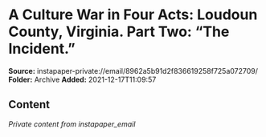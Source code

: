 # A Culture War in Four Acts: Loudoun County, Virginia. Part Two: “The Incident.”

**Source:** instapaper-private://email/8962a5b91d2f836619258f725a072709/
**Folder:** Archive
**Added:** 2021-12-17T11:09:57




## Content
*Private content from instapaper_email*
